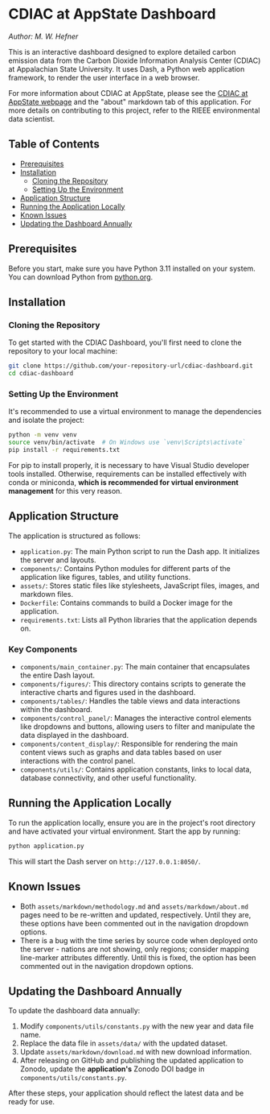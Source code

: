 # CDIAC at AppState Dashboard

*Author: M. W. Hefner*

This is an interactive dashboard designed to explore detailed carbon emission data from the Carbon Dioxide Information Analysis Center (CDIAC) at Appalachian State University. It uses Dash, a Python web application framework, to render the user interface in a web browser.

For more information about CDIAC at AppState, please see the [CDIAC at AppState webpage](https://energy.appstate.edu/research/work-areas/cdiac-appstate) and the "about" markdown tab of this application. For more details on contributing to this project, refer to the RIEEE environmental data scientist.

## Table of Contents

- [Prerequisites](#prerequisites)
- [Installation](#installation)
  - [Cloning the Repository](#cloning-the-repository)
  - [Setting Up the Environment](#setting-up-the-environment)
- [Application Structure](#application-structure)
- [Running the Application Locally](#running-the-application-locally)
- [Known Issues](#known-issues)
- [Updating the Dashboard Annually](#updating-the-dashboard-annually)

## Prerequisites

Before you start, make sure you have Python 3.11 installed on your system. You can download Python from [python.org](https://www.python.org/downloads/).

## Installation

### Cloning the Repository

To get started with the CDIAC Dashboard, you'll first need to clone the repository to your local machine:

```bash
git clone https://github.com/your-repository-url/cdiac-dashboard.git
cd cdiac-dashboard
```

### Setting Up the Environment

It's recommended to use a virtual environment to manage the dependencies and isolate the project:

```bash
python -m venv venv
source venv/bin/activate  # On Windows use `venv\Scripts\activate`
pip install -r requirements.txt
```

For pip to install properly, it is necessary to have Visual Studio developer tools installed.  Otherwise, requirements can be installed effectively with conda or miniconda, **which is recommended for virtual environment management** for this very reason.

## Application Structure

The application is structured as follows:

- `application.py`: The main Python script to run the Dash app. It initializes the server and layouts.
- `components/`: Contains Python modules for different parts of the application like figures, tables, and utility functions.
- `assets/`: Stores static files like stylesheets, JavaScript files, images, and markdown files.
- `Dockerfile`: Contains commands to build a Docker image for the application.
- `requirements.txt`: Lists all Python libraries that the application depends on.

### Key Components

- `components/main_container.py`: The main container that encapsulates the entire Dash layout.
- `components/figures/`: This directory contains scripts to generate the interactive charts and figures used in the dashboard.
- `components/tables/`: Handles the table views and data interactions within the dashboard.
- `components/control_panel/`: Manages the interactive control elements like dropdowns and buttons, allowing users to filter and manipulate the data displayed in the dashboard.
- `components/content_display/`: Responsible for rendering the main content views such as graphs and data tables based on user interactions with the control panel.
- `components/utils/`: Contains application constants, links to local data, database connectivity, and other useful functionality.

## Running the Application Locally

To run the application locally, ensure you are in the project's root directory and have activated your virtual environment. Start the app by running:

```bash
python application.py
```

This will start the Dash server on `http://127.0.0.1:8050/`.

## Known Issues

- Both `assets/markdown/methodology.md` and `assets/markdown/about.md` pages need to be re-written and updated, respectively.  Until they are, these options have been commented out in the navigation dropdown options.
- There is a bug with the time series by source code when deployed onto the server - nations are not showing, only regions; consider mapping line-marker attributes differently.  Until this is fixed, the option has been commented out in the navigation dropdown options.

## Updating the Dashboard Annually

To update the dashboard data annually:

1. Modify `components/utils/constants.py` with the new year and data file name.
2. Replace the data file in `assets/data/` with the updated dataset.
3. Update `assets/markdown/download.md` with new download information.
4. After releasing on GitHub and publishing the updated application to Zonodo, update the **application's** Zonodo DOI badge in `components/utils/constants.py`.

After these steps, your application should reflect the latest data and be ready for use.
